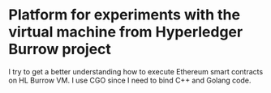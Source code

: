 # Platform for experiments with the virtual machine from Hyperledger Burrow project
I try to get a better understanding how to execute Ethereum smart contracts on HL Burrow VM.
I use CGO since I need to bind C++ and Golang code.

